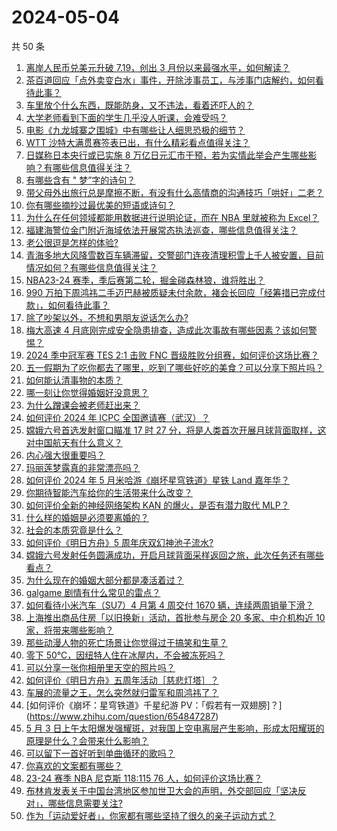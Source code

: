# 2024-05-04

共 50 条

<!-- BEGIN ZHIHUVIDEO -->
<!-- 最后更新时间 Sat May 04 2024 00:13:56 GMT+0800 (China Standard Time) -->
1. [离岸人民币兑美元升破 7.19，创出 3 月份以来最强水平，如何解读？](https://www.zhihu.com/question/654842858)
1. [茶百道回应「点外卖变白水」事件，开除涉事员工，与涉事门店解约，如何看待此事？](https://www.zhihu.com/question/654857080)
1. [车里放个什么东西，既能防身，又不违法，看着还吓人的？](https://www.zhihu.com/question/632563155)
1. [大学老师看到下面的学生几乎没人听课，会难受吗？](https://www.zhihu.com/question/654487679)
1. [电影《九龙城寨之围城》中有哪些让人细思恐极的细节？](https://www.zhihu.com/question/654626473)
1. [WTT 沙特大满贯赛签表已出，有什么精彩看点值得关注？](https://www.zhihu.com/question/654803432)
1. [日媒称日本央行或已实施 8 万亿日元汇市干预，若为实情此举会产生哪些影响？有哪些信息值得关注？](https://www.zhihu.com/question/654886309)
1. [有哪些含有 " 梦”字的诗句？](https://www.zhihu.com/question/598605536)
1. [带父母外出旅行总是摩擦不断，有没有什么高情商的沟通技巧「哄好」二老？](https://www.zhihu.com/question/653430268)
1. [你有哪些摘抄过最优美的短语或诗句？](https://www.zhihu.com/question/654843259)
1. [为什么在任何领域都能用数据进行说明论证，而在 NBA 里就被称为 Excel？](https://www.zhihu.com/question/598072727)
1. [福建海警位金门附近海域依法开展常态执法巡查，哪些信息值得关注？](https://www.zhihu.com/question/654845981)
1. [老公很逗是怎样的体验?](https://www.zhihu.com/question/39642508)
1. [青海多地大风降雪数百车辆滞留，交警部门连夜清理积雪上千人被安置，目前情况如何？有哪些信息值得关注？](https://www.zhihu.com/question/654878468)
1. [NBA23-24 赛季，季后赛第二轮，掘金碰森林狼，谁将胜出？](https://www.zhihu.com/question/654752333)
1. [990 万拍下周鸿祎二手迈巴赫被质疑未付余款，褚会长回应「经筹措已完成付款」，如何看待此事？](https://www.zhihu.com/question/654836354)
1. [除了吵架以外，不想和男朋友说话怎么办?](https://www.zhihu.com/question/651400797)
1. [梅大高速 4 月底刚完成安全隐患排查，造成此次事故有哪些因素？该如何警惕？](https://www.zhihu.com/question/654776117)
1. [2024 季中冠军赛 TES 2:1 击败 FNC 晋级胜败分组赛，如何评价这场比赛？](https://www.zhihu.com/question/654867744)
1. [五一假期为了吃你都去了哪里，吃到了哪些好吃的美食？可以分享下照片吗？](https://www.zhihu.com/question/652240642)
1. [如何能认清事物的本质？](https://www.zhihu.com/question/646940253)
1. [哪一刻让你觉得婚姻好没意思？](https://www.zhihu.com/question/353414141)
1. [为什么蹭课会被老师赶出来？](https://www.zhihu.com/question/355822061)
1. [如何评价 2024 年 ICPC 全国邀请赛（武汉）？](https://www.zhihu.com/question/648600132)
1. [嫦娥六号首选发射窗口瞄准 17 时 27 分，将是人类首次开展月球背面取样，这对中国航天有什么意义？](https://www.zhihu.com/question/654475920)
1. [内心强大很重要吗？](https://www.zhihu.com/question/654622041)
1. [玛丽莲梦露真的非常漂亮吗？](https://www.zhihu.com/question/340362816)
1. [如何评价 2024 年 5 月米哈游《崩坏星穹铁道》星铁 Land 嘉年华？](https://www.zhihu.com/question/654780736)
1. [你期待智能汽车给你的生活带来什么改变？](https://www.zhihu.com/question/634428919)
1. [如何评价全新的神经网络架构 KAN 的爆火，是否有潜力取代 MLP？](https://www.zhihu.com/question/654782350)
1. [什么样的婚姻是必须要离婚的？](https://www.zhihu.com/question/320021757)
1. [社会的本质究竟是什么？](https://www.zhihu.com/question/499152042)
1. [如何评价《明日方舟》5 周年庆双幻神池子流水?](https://www.zhihu.com/question/654756365)
1. [嫦娥六号发射任务圆满成功，开启月球背面采样返回之旅，此次任务还有哪些看点？](https://www.zhihu.com/question/654834175)
1. [为什么现在的婚姻大部分都是凑活着过？](https://www.zhihu.com/question/654569268)
1. [galgame 剧情有什么常见的雷点？](https://www.zhihu.com/question/653263131)
1. [如何看待小米汽车（SU7）4 月第 4 周交付 1670 辆，连续两周销量下滑？](https://www.zhihu.com/question/654606692)
1. [上海推出商品住房「以旧换新」活动，首批参与房企 20 多家、中介机构近 10 家，将带来哪些影响？](https://www.zhihu.com/question/654838971)
1. [那些动漫人物的死亡场景让你觉得过于搞笑和生草？](https://www.zhihu.com/question/435629734)
1. [零下 50℃，因纽特人住在冰屋内，不会被冻死吗？](https://www.zhihu.com/question/653834143)
1. [可以分享一张你相册里天空的照片吗？](https://www.zhihu.com/question/647127430)
1. [如何评价《明日方舟》五周年活动［慈悲灯塔］？](https://www.zhihu.com/question/654694845)
1. [车展的流量之王，怎么突然就归雷军和周鸿祎了？](https://www.zhihu.com/question/654073588)
1. [如何评价《崩坏：星穹铁道》千星纪游 PV：「假若有一双翅膀]？](https://www.zhihu.com/question/654847287)
1. [5 月 3 日上午太阳爆发强耀斑，对我国上空电离层产生影响，形成太阳耀斑的原理是什么？会带来什么影响？](https://www.zhihu.com/question/654851790)
1. [可以留下一首好听到单曲循环的歌吗？](https://www.zhihu.com/question/650111245)
1. [你喜欢的文案都有哪些？](https://www.zhihu.com/question/654765509)
1. [23-24 赛季 NBA 尼克斯 118:115 76 人，如何评价这场比赛？](https://www.zhihu.com/question/654837936)
1. [布林肯发表关于中国台湾地区参加世卫大会的声明，外交部回应「坚决反对」，哪些信息需要关注?](https://www.zhihu.com/question/654783784)
1. [作为「运动爱好者」，你家都有哪些坚持了很久的亲子运动方式？](https://www.zhihu.com/question/653432635)
<!-- END ZHIHUVIDEO -->
